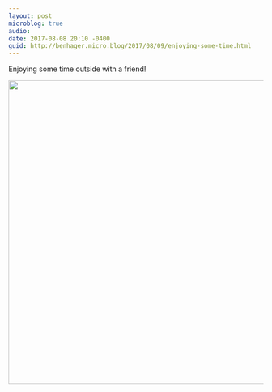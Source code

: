 ```yaml
---
layout: post
microblog: true
audio: 
date: 2017-08-08 20:10 -0400
guid: http://benhager.micro.blog/2017/08/09/enjoying-some-time.html
---
```

Enjoying some time outside with a friend!

<img src="http://hager.blog/uploads/2017/ce91d3527b.jpg" width="600" height="600" />
